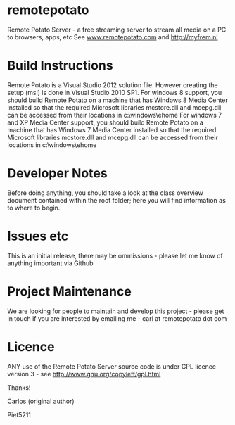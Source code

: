 remotepotato
============
Remote Potato Server - a free streaming server to stream all media on a PC to browsers, apps, etc
See www.remotepotato.com
and http://myfrem.nl

Build Instructions
==================
Remote Potato is a Visual Studio 2012 solution file. However creating the setup (msi) is done in Visual Studio 2010 SP1.
For windows 8 support, you should build Remote Potato on a machine that has Windows 8 Media Center installed so that the required Microsoft libraries mcstore.dll and mcepg.dll can be accessed from their locations in c:\windows\ehome
For windows 7 and XP Media Center support, you should build Remote Potato on a machine that has Windows 7 Media Center installed so that the required Microsoft libraries mcstore.dll and mcepg.dll can be accessed from their locations in c:\windows\ehome

Developer Notes
===============
Before doing anything, you should take a look at the class overview document contained within the root folder; here you will find information as to where to begin.

Issues etc
==========
This is an initial release, there may be ommissions - please let me know of anything important via Github

Project Maintenance
===================
We are looking for people to maintain and develop this project - please get in touch if you are interested by emailing me - carl at remotepotato dot com

Licence
=======
ANY use of the Remote Potato Server source code is under GPL licence version 3 - see http://www.gnu.org/copyleft/gpl.html

Thanks!

Carlos (original author)

Piet5211

